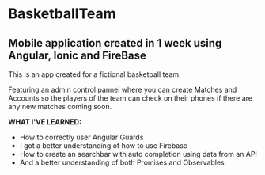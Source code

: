 # BasketballTeam
## Mobile application created in 1 week using Angular, Ionic and FireBase

This is an app created for a fictional basketball team.

Featuring an admin control pannel where you can create Matches and Accounts so the players of the team can check on their phones if there are any new matches coming soon.


**WHAT I'VE LEARNED:**

* How to correctly user Angular Guards 
* I got a better understanding of how to use Firebase 
* How to create an searchbar with auto completion using data from an API
* And a better understanding of both Promises and Observables

